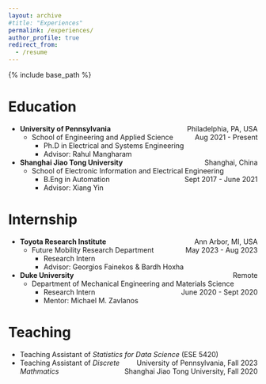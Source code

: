 ```yaml
---
layout: archive
#title: "Experiences"
permalink: /experiences/
author_profile: true
redirect_from:
  - /resume
---
```


{% include base_path %}

Education
======
* **University of Pennsylvania** <span style="float:right">Philadelphia, PA, USA</span>
  * School of Engineering and Applied Science <span style="float:right">Aug 2021 - Present</span>
    * Ph.D in Electrical and Systems Engineering
    * Advisor: Rahul Mangharam
* **Shanghai Jiao Tong University** <span style="float:right">Shanghai, China</span>
  * School of Electronic Information and Electrical Engineering <span style="float:right">Sept 2017 - June 2021</span>
    * B.Eng in Automation
    * Advisor: Xiang Yin

Internship
======
* **Toyota Research Institute** <span style="float:right">Ann Arbor, MI, USA</span>
  * Future Mobility Research Department <span style="float:right">May 2023 - Aug 2023</span>
    * Research Intern
    * Advisor: Georgios Fainekos & Bardh Hoxha
* **Duke University** <span style="float:right">Remote</span>
  * Department of Mechanical Engineering and Materials Science <span style="float:right">June 2020 - Sept 2020</span>
    * Research Intern
    * Mentor: Michael M. Zavlanos

Teaching
======
* Teaching Assistant of *Statistics for Data Science* (ESE 5420) <span style="float:right">University of Pennsylvania, Fall 2023</span>
* Teaching Assistant of *Discrete Mathmatics* <span style="float:right">Shanghai Jiao Tong University, Fall 2020</span>
